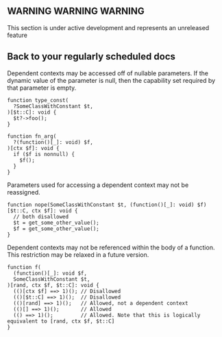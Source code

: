 ## WARNING WARNING WARNING

This section is under active development and represents an unreleased feature

## Back to your regularly scheduled docs

Dependent contexts may be accessed off of nullable parameters. If the dynamic value of the parameter is null, then the capability set required by that parameter is empty.

```hack
function type_const(
  ?SomeClassWithConstant $t,
)[$t::C]: void {
  $t?->foo();
}

function fn_arg(
  ?(function()[_]: void) $f,
)[ctx $f]: void {
  if ($f is nonnull) {
    $f();
  }
}
```

Parameters used for accessing a dependent context may not be reassigned.

```hack
function nope(SomeClassWithConstant $t, (function()[_]: void) $f)[$t::C, ctx $f]: void {
  // both disallowed
  $t = get_some_other_value();
  $f = get_some_other_value();  
}
```

Dependent contexts may not be referenced within the body of a function. This restriction may be relaxed in a future version.

```hack
function f(
  (function()[_]: void $f,
  SomeClassWithConstant $t,
)[rand, ctx $f, $t::C]: void {
  (()[ctx $f] ==> 1)(); // Disallowed
  (()[$t::C] ==> 1)();  // Disallowed
  (()[rand] ==> 1)();   // Allowed, not a dependent context
  (()[] ==> 1)();       // Allowed
  (() ==> 1)();         // Allowed. Note that this is logically equivalent to [rand, ctx $f, $t::C]
}
```